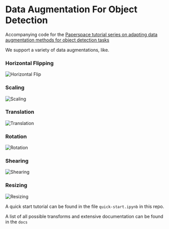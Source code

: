 # Data Augmentation For Object Detection

Accompanying code for the [Paperspace tutorial series on adapting data augmentation methods for object detection tasks]()

We support a variety of data augmentations, like. 

### Horizontal Flipping 
![Horizontal Flip](https://raw.githubusercontent.com/ayooshkathuria/Data-Augmentation-for-Object-Detection/master/Images/hflip.png?token=AVrWFyRVnW0ZyyiAAjSWuewDujvpSFTkks5boLdDwA%3D%3D)
### Scaling
![Scaling](https://raw.githubusercontent.com/ayooshkathuria/Data-Augmentation-for-Object-Detection/master/Images/scale_aug.png?token=AVrWFxbzChIuUno6yOFMxo66mKtziDvwks5boLfxwA%3D%3D)

### Translation
![Translation](https://raw.githubusercontent.com/ayooshkathuria/Data-Augmentation-for-Object-Detection/master/Images/transl_aug.png?token=AVrWF7QvE4Q5tVom71L424puYpS0l9zSks5boLhKwA%3D%3D)

### Rotation
![Rotation](https://raw.githubusercontent.com/ayooshkathuria/Data-Augmentation-for-Object-Detection/master/Images/rotate.png?token=AVrWF89KGhcZzhOG9RxH1gBveXjRaQGNks5boLfbwA%3D%3D)

### Shearing 
![Shearing](https://raw.githubusercontent.com/ayooshkathuria/Data-Augmentation-for-Object-Detection/master/Images/shear_box.png?token=AVrWFxJhfYZoxI5ipwxatGMbrDoMfcwBks5boLgswA%3D%3D)

### Resizing 
![Resizing](https://raw.githubusercontent.com/ayooshkathuria/Data-Augmentation-for-Object-Detection/master/Images/resize.png?token=AVrWF2JYmMhIisAcUnTuMwQverEwuw15ks5boLgVwA%3D%3D)

A quick start tutorial can be found in the file `quick-start.ipynb` in this repo.

A list of all possible transforms and extensive documentation can be found in the `docs`




